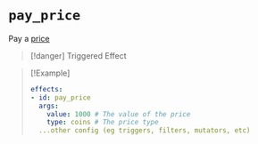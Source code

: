 # `pay_price`

Pay a [price](https://plugins.auxilor.io/all-plugins/prices)

> [!danger] Triggered Effect

> [!Example]
> ```yaml
> effects:
> - id: pay_price
>   args:
>     value: 1000 # The value of the price
>     type: coins # The price type
>   ...other config (eg triggers, filters, mutators, etc)
> ```
